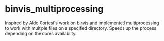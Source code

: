 # binvis_multiprocessing
Inspired by Aldo Cortesi's work on [binvis](https://github.com/cortesi/scurve) and implemented multiprocessing to work with multiple files on a specified directory.
Speeds up the process depending on the cores availabilty.
